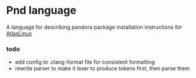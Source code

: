 # Pnd language
A language for describing pandora package installation instructions for [AtlasLinux](https://github.com/AtlasLinux/pandora)

### todo
- add config to .clang-format file for consistent formatting
- rewrite parser to make it lexer to produce tokens first, then parse them